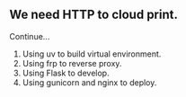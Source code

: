 ## We need HTTP to cloud print.
Continue...

1. Using uv to build virtual environment.
2. Using frp to reverse proxy.
3. Using Flask to develop.
4. Using gunicorn and nginx to deploy.
